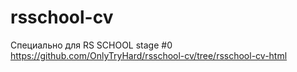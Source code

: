 # rsschool-cv
Специально для RS SCHOOL stage #0
https://github.com/OnlyTryHard/rsschool-cv/tree/rsschool-cv-html
